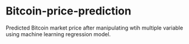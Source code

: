 # Bitcoin-price-prediction
Predicted Bitcoin market price after manipulating wtih multiple variable using machine learning regression  model.
